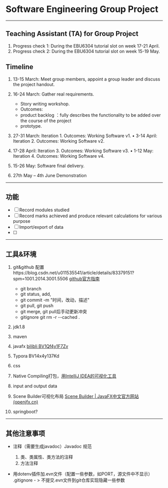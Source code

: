 # Software Engineering Group Project

------

## **Teaching Assistant (TA) for Group Project**

1. Progress check 1: During the EBU6304 tutorial slot on week 17-21 April.
2. Progress check 2: During the EBU6304 tutorial slot on week 15-19 May.

## Timeline

1. 13-15 March: Meet group members, appoint a group leader and discuss the  project handout.
2. 16-24 March: Gather real requirements. 

   - Story writing workshop. 
   - Outcomes:  
   - product backlog ：fully describes the functionality to be added over the course of the project 
   - prototype.
3. 27-31 March: Iteration 1. Outcomes: Working Software v1. • 3-14 April: Iteration 2. Outcomes: Working Software v2.
4. 17-28 April: Iteration 3. Outcomes: Working Software v3. • 1-12 May: Iteration 4. Outcomes: Working Software v4.
5. 15-26 May: Software final delivery.
6. 27th May – 4th June Demonstration

------

## 功能

- [ ] Record modules studied
- [ ] Record marks achieved and produce relevant calculations for various purpose
- [ ] Import/export of data
- [ ] 

------

## 工具&环境

1. git&github 配置https://blog.csdn.net/u011535541/article/details/83379151?spm=1001.2014.3001.5506 <u>github官方指南</u>  
   - git branch
   - git status, add, 
   - git commit -m "时间，改动，描述"
   - git pull, git push  
   - git merge, git pull后手动更新冲突
   - gitignore  git rm -r --cached .

2. jdk1.8 
3. maven
4. javafx <u>bilibli BV1Qf4y1F7Zv</u>
5. Typora BV14x4y137Kd
6. css
7. Native Compiling打包，<u>用IntelliJ IDEA的可视化工具</u>
8. input and output data
9. Scene Builder可视化布局 [Scene Builder | JavaFX中文官方网站 (openjfx.cn)](https://openjfx.cn/scene-builder/)
10. springboot?



------

## 其他注意事项

- 注释（需要生成javadoc）Javadoc 规范
  1. 类、类属性、类方法的注释
  2. 方法注释

- 用dotenv插件加.evn文件（配置一些参数，如PORT，源文件中不显示） .gitignore - > 不提交.evn文件到git仓库实现隐藏一些参数

